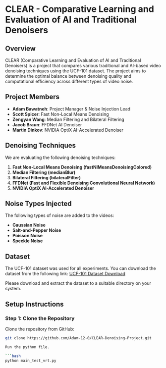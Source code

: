 # CLEAR - Comparative Learning and Evaluation of AI and Traditional Denoisers

## Overview
CLEAR (Comparative Learning and Evaluation of AI and Traditional Denoisers) is a project that compares various traditional and AI-based video denoising techniques using the UCF-101 dataset. The project aims to determine the optimal balance between denoising quality and computational efficiency across different types of video noise.

## Project Members
- **Adam Bawatneh**: Project Manager & Noise Injection Lead
- **Scott Spicer**: Fast Non-Local Means Denoising
- **Zengyan Wang**: Median Filtering and Bilateral Filtering
- **Jacob Braun**: FFDNet AI Denoiser
- **Martin Dinkov**: NVIDIA OptiX AI-Accelerated Denoiser

## Denoising Techniques
We are evaluating the following denoising techniques:
1. **Fast Non-Local Means Denoising (fastNlMeansDenoisingColored)**
2. **Median Filtering (medianBlur)**
3. **Bilateral Filtering (bilateralFilter)**
4. **FFDNet (Fast and Flexible Denoising Convolutional Neural Network)**
5. **NVIDIA OptiX AI-Accelerated Denoiser**

## Noise Types Injected
The following types of noise are added to the videos:
- **Gaussian Noise**
- **Salt-and-Pepper Noise**
- **Poisson Noise**
- **Speckle Noise**

## Dataset
The UCF-101 dataset was used for all experiments. You can download the dataset from the following link:
[UCF-101 Dataset Download](https://www.crcv.ucf.edu/data/UCF101/UCF101.rar)

Please download and extract the dataset to a suitable directory on your system.

## Setup Instructions

### Step 1: Clone the Repository
Clone the repository from GitHub:

```bash
git clone https://github.com/Adam-12-0/CLEAR-Denoising-Project.git

Run the python file.

```bash
python main_test_vrt.py
